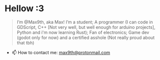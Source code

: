 # Hellow :3

> I’m @Max9th, aka Max! 
I’m a student;
A programmer (I can code in GDScript, C++ [Not very well, but well enough for arduino projects], Python and i'm now learning Rust);
Fan of electronics;
Game dev (godot only for now) 
and a certified asshole (Not really proud about that tbh)



- 📫 How to contact me: max9th@protonmail.com

<!---
Max9th/Max9th is a ✨ special ✨ repository because its `README.md` (this file) appears on your GitHub profile.
You can click the Preview link to take a look at your changes.
--->
